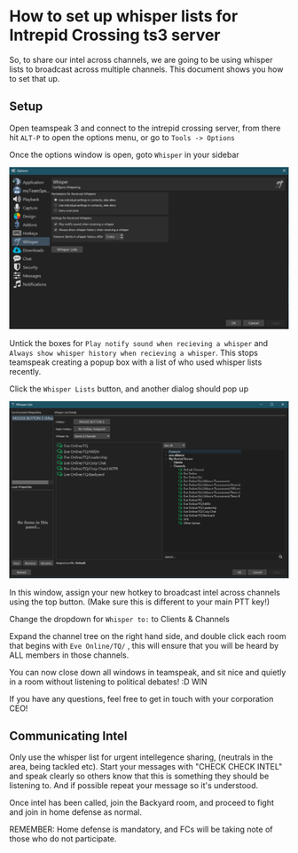 # How to set up whisper lists for Intrepid Crossing ts3 server

So, to share our intel across channels, we are going to be using whisper lists to broadcast across multiple channels. This document shows you how to set that up.

## Setup

Open teamspeak 3 and connect to the intrepid crossing server, from there hit `ALT-P` to open the options menu, or go to `Tools -> Options`

Once the options window is open, goto `Whisper` in your sidebar

![](options.png)

Untick the boxes for `Play notify sound when recieving a whisper` and `Always show whisper history when recieving a whisper`. This stops teamspeak creating a popup box with a list of who used whisper lists recently.

Click the `Whisper Lists` button, and another dialog should pop up

![](whisper-lists.png)

In this window, assign your new hotkey to broadcast intel across channels using the top button. (Make sure this is different to your main PTT key!)

Change the dropdown for `Whisper to:` to Clients & Channels

Expand the channel tree on the right hand side, and double click each room that begins with `Eve Online/TQ/` , this will ensure that you will be heard by ALL members in those channels.

You can now close down all windows in teamspeak, and sit nice and quietly in a room without listening to political debates! :D WIN

If you have any questions, feel free to get in touch with your corporation CEO!

## Communicating Intel

Only use the whisper list for urgent intellegence sharing, (neutrals in the area, being tackled etc). Start your messages with "CHECK CHECK INTEL" and speak clearly so others know that this is something they should be listening to. And if possible repeat your message so it's understood.

Once intel has been called, join the Backyard room, and proceed to fight and join in home defense as normal. 

REMEMBER: Home defense is mandatory, and FCs will be taking note of those who do not participate.